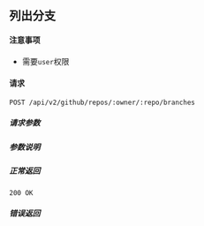 ## 列出分支

#### 注意事项

- 需要`user`权限

#### 请求

```
POST /api/v2/github/repos/:owner/:repo/branches
```

##### 请求参数


##### 参数说明

##### 正常返回

```
200 OK
```

##### 错误返回
